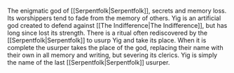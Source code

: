 The enigmatic god of [[Serpentfolk|Serpentfolk]], secrets and memory loss. Its worshippers tend to fade from the memory of others. Yig is an artificial god created to defend against [[The Indifference|The Indifference]], but has long since lost its strength. There is a ritual often rediscovered by the [[Serpentfolk|Serpentfolk]] to usurp Yig and take its place. When it is complete the usurper takes the place of the god, replacing their name with their own in all memory and writing, but severing its clerics. Yig is simply the name of the last [[Serpentfolk|Serpentfolk]] usurper.